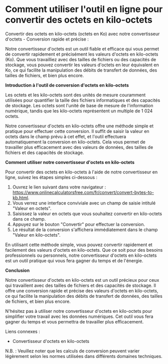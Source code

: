 Comment utiliser l'outil en ligne pour convertir des octets en kilo-octets
==========================================================================

Convertir des octets en kilo-octets (octets en Ko) avec notre convertisseur d'octets - Conversion rapide et précise :

Notre convertisseur d'octets est un outil fiable et efficace qui vous permet de convertir rapidement et précisément les valeurs d'octets en kilo-octets (Ko). Que vous travailliez avec des tailles de fichiers ou des capacités de stockage, vous pouvez convertir les valeurs d'octets en leur équivalent en Ko, ce qui facilite la manipulation des débits de transfert de données, des tailles de fichiers, et bien plus encore.

**Introduction à l'outil de conversion d'octets en kilo-octets**

Les octets et les kilo-octets sont des unités de mesure couramment utilisées pour quantifier la taille des fichiers informatiques et des capacités de stockage. Les octets sont l'unité de base de mesure de l'information numérique, tandis que les kilo-octets représentent un multiple de 1 024 octets.

Notre convertisseur d'octets en kilo-octets offre une méthode simple et pratique pour effectuer cette conversion. Il suffit de saisir la valeur en octets dans le champ prévu à cet effet, et l'outil effectuera automatiquement la conversion en kilo-octets. Cela vous permet de travailler plus efficacement avec des valeurs de données, des tailles de fichiers et des capacités de stockage.

**Comment utiliser notre convertisseur d'octets en kilo-octets**

Pour convertir des octets en kilo-octets à l'aide de notre convertisseur en ligne, suivez les étapes simples ci-dessous :

1. Ouvrez le lien suivant dans votre navigateur : <https://www.onlinecalculatorsfree.com/fr/convert/convert-bytes-to-kb.html>.
2. Vous verrez une interface conviviale avec un champ de saisie intitulé "Valeur en octets".
3. Saisissez la valeur en octets que vous souhaitez convertir en kilo-octets dans ce champ.
4. Appuyez sur le bouton "Convertir" pour effectuer la conversion.
5. Le résultat de la conversion s'affichera immédiatement dans le champ "Valeur en kilo-octets".

En utilisant cette méthode simple, vous pouvez convertir rapidement et facilement des valeurs d'octets en kilo-octets. Que ce soit pour des besoins professionnels ou personnels, notre convertisseur d'octets en kilo-octets est un outil pratique qui vous fera gagner du temps et de l'énergie.

**Conclusion**

Notre convertisseur d'octets en kilo-octets est un outil précieux pour ceux qui travaillent avec des tailles de fichiers et des capacités de stockage. Il offre une conversion rapide et précise des valeurs d'octets en kilo-octets, ce qui facilite la manipulation des débits de transfert de données, des tailles de fichiers, et bien plus encore.

N'hésitez pas à utiliser notre convertisseur d'octets en kilo-octets pour simplifier votre travail avec les données numériques. Cet outil vous fera gagner du temps et vous permettra de travailler plus efficacement.

Liens connexes :

- Convertisseur d'octets en kilo-octets

N.B. : Veuillez noter que les calculs de conversion peuvent varier légèrement selon les normes utilisées dans différents domaines techniques.